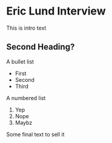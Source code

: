 # Eric Lund Interview

This is intro text

## Second Heading?

A bullet list
 - First
 - Second
 - Third

A numbered list
 1. Yep
 2. Nope
 3. Maybz

Some final text to sell it